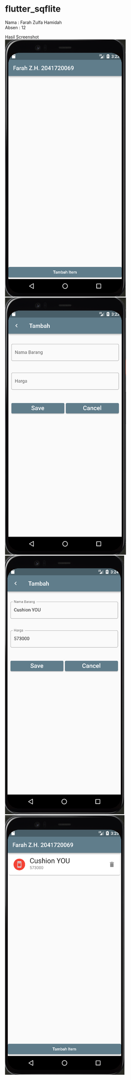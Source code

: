 # flutter_sqflite

Nama  : Farah Zulfa Hamidah</br>
Absen : 12</br>

Hasil Screenshot </br>
![project_flutter](images/awal.PNG) </br>
![project_flutter](images/tambah.PNG) </br>
![project_flutter](images/data.PNG) </br>
![project_flutter](images/hasil.PNG) </br>
